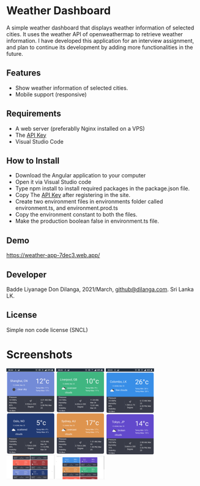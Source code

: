 # Weather Dashboard

A simple weather dashboard that displays weather information of selected cities. It uses the weather API of openweathermap to retrieve weather information. I have developed this application for an interview assignment, and plan to continue its development by adding more functionalities in the future.  

## Features

- Show weather information of selected cities.
- Mobile support (responsive)

## Requirements 

- A web server (preferablly Nginx installed on a VPS)
- The [API Key](https://home.openweathermap.org/api_keys)
- Visual Studio Code

## How to Install

- Download the Angular application to your computer
- Open it via Visual Studio code
- Type npm install to install required packages in the package.json file.
- Copy The [API Key](https://home.openweathermap.org/api_keys) after registering in the site.
- Create two environment files in environments folder called environment.ts, and environment.prod.ts
- Copy the environment constant to both the files. 
- Make the production boolean false in environment.ts file. 

## Demo

https://weather-app-7dec3.web.app/

## Developer

Badde Liyanage Don Dilanga, 2021/March, github@dilanga.com.
Sri Lanka LK. 

## License

Simple non code license (SNCL)

# Screenshots

<img src='screenshots/mobile1.png' width='25%'> <img src='screenshots/mobile2.png' width='25%'> <img src='screenshots/mobile3.png' width='25%'> <img src='screenshots/desktop1.png' width='25%'> <img src='screenshots/desktop2.png' width='25%'> 
